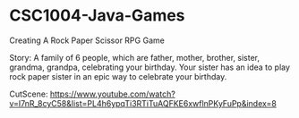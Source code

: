 # CSC1004-Java-Games
Creating A Rock Paper Scissor RPG Game

Story:
A family of 6 people, which are father, mother, brother, sister, grandma, grandpa, celebrating your birthday. Your sister has an idea to play rock paper sister in an epic way to celebrate your birthday.

CutScene: https://www.youtube.com/watch?v=I7nR_8cyC58&list=PL4h6ypqTi3RTiTuAQFKE6xwflnPKyFuPp&index=8
